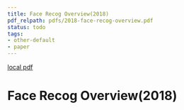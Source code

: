 ```yaml
---
title: Face Recog Overview(2018)
pdf_relpath: pdfs/2018-face-recog-overview.pdf
status: todo
tags:
- other-default
- paper
---
```


[local pdf](../../../pdfs/2018-face-recog-overview.pdf)

# Face Recog Overview(2018)
